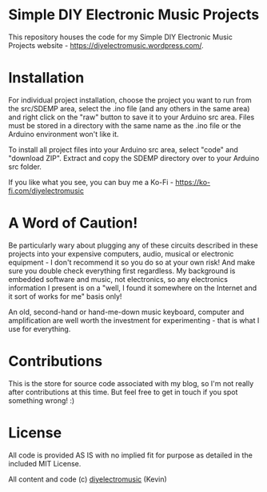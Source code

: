 # Simple DIY Electronic Music Projects

This repository houses the code for my Simple DIY Electronic Music Projects website - https://diyelectromusic.wordpress.com/.

# Installation

For individual project installation, choose the project you want to run from the src/SDEMP area, select the .ino file (and any others in the same area) and right click on the "raw" button to save it to your Arduino src area.  Files must be stored in a directory with the same name as the .ino file or the Arduino environment won't like it.

To install all project files into your Arduino src area, select "code" and "download ZIP".  Extract and copy the SDEMP directory over to your Arduino src folder.

If you like what you see, you can buy me a Ko-Fi - https://ko-fi.com/diyelectromusic

#  A Word of Caution!

Be particularly wary about plugging any of these circuits described in these projects into your expensive computers, audio, musical or electronic equipment - I don't recommend it so you do so at your own risk! And make sure you double check everything first regardless. My background is embedded software and music, not electronics, so any electronics information I present is on a "well, I found it somewhere on the Internet and it sort of works for me" basis only!

An old, second-hand or hand-me-down music keyboard, computer and amplification are well worth the investment for experimenting - that is what I use for everything.

# Contributions

This is the store for source code associated with my blog, so I'm not really after contributions at this time.  But feel free to get in touch if you spot something wrong! :)

# License

All code is provided AS IS with no implied fit for purpose as detailed in the included MIT License.

All content and code (c) <a rel="me" href="https://mastodon.social/@diyelectromusic">diyelectromusic</a> (Kevin)
